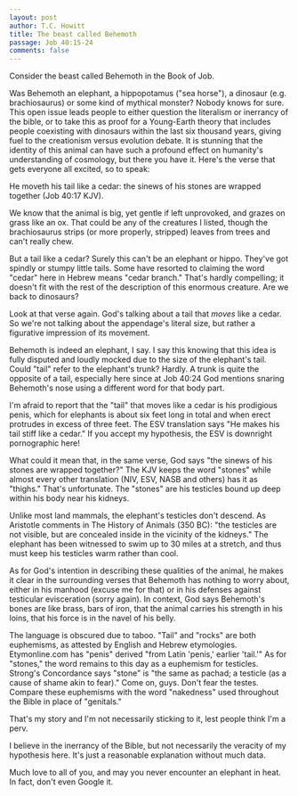 ```yaml
---
layout: post
author: T.C. Howitt
title: The beast called Behemoth
passage: Job 40:15-24
comments: false
---
```


Consider the beast called Behemoth in the Book of Job.

Was Behemoth an elephant, a hippopotamus ("sea horse"), a dinosaur (e.g. brachiosaurus) or some kind of mythical monster? Nobody knows for sure. This open issue leads people to either question the literalism or inerrancy of the bible, or to take this as proof for a Young-Earth theory that includes people coexisting with dinosaurs within the last six thousand years, giving fuel to the creationism versus evolution debate. It is stunning that the identity of this animal can have such a profound effect on humanity's understanding of cosmology, but there you have it. Here's the verse that gets everyone all excited, so to speak:

He moveth his tail like a cedar: the sinews of his stones are wrapped together (Job 40:17 KJV).

We know that the animal is big, yet gentle if left unprovoked, and grazes on grass like an ox. That could be any of the creatures I listed, though the brachiosaurus strips (or more properly, stripped) leaves from trees and can't really chew.

But a tail like a cedar? Surely this can't be an elephant or hippo. They've got spindly or stumpy little tails. Some have resorted to claiming the word "cedar" here in Hebrew means "cedar branch." That's hardly compelling; it doesn't fit with the rest of the description of this enormous creature. Are we back to dinosaurs?

Look at that verse again. God's talking about a tail that *moves* like a cedar. So we're not talking about the appendage's literal size, but rather a figurative impression of its movement.

Behemoth is indeed an elephant, I say. I say this knowing that this idea is fully disputed and loudly mocked due to the size of the elephant's tail. Could "tail" refer to the elephant's trunk? Hardly. A trunk is quite the opposite of a tail, especially here since at Job 40:24 God mentions snaring Behemoth's nose using a different word for that body part.

I'm afraid to report that the "tail" that moves like a cedar is his prodigious penis, which for elephants is about six feet long in total and when erect protrudes in excess of three feet. The ESV translation says "He makes his tail stiff like a cedar." If you accept my hypothesis, the ESV is downright pornographic here!

What could it mean that, in the same verse, God says "the sinews of his stones are wrapped together?" The KJV keeps the word "stones" while almost every other translation (NIV, ESV, NASB and others) has it as "thighs." That's unfortunate. The "stones" are his testicles bound up deep within his body near his kidneys.

Unlike most land mammals, the elephant's testicles don't descend. As Aristotle comments in The History of Animals (350 BC): "the testicles are not visible, but are concealed inside in the vicinity of the kidneys." The elephant has been witnessed to swim up to 30 miles at a stretch, and thus must keep his testicles warm rather than cool.

As for God's intention in describing these qualities of the animal, he makes it clear in the surrounding verses that Behemoth has nothing to worry about, either in his manhood (excuse me for that) or in his defenses against testicular evisceration (sorry again). In context, God says Behemoth's bones are like brass, bars of iron, that the animal carries his strength in his loins, that his force is in the navel of his belly.

The language is obscured due to taboo. "Tail" and "rocks" are both euphemisms, as attested by English and Hebrew etymologies. Etymonline.com has "penis" derived "from Latin 'penis,' earlier 'tail.'" As for "stones," the word remains to this day as a euphemism for testicles. Strong's Concordance says "stone" is "the same as pachad; a testicle (as a cause of shame akin to fear)." Come on, guys. Don't fear the testes. Compare these euphemisms with the word "nakedness" used throughout the Bible in place of "genitals."

That's my story and I'm not necessarily sticking to it, lest people think I'm a perv.

I believe in the inerrancy of the Bible, but not necessarily the veracity of my hypothesis here. It's just a reasonable explanation without much data.

Much love to all of you, and may you never encounter an elephant in heat. In fact, don't even Google it.
